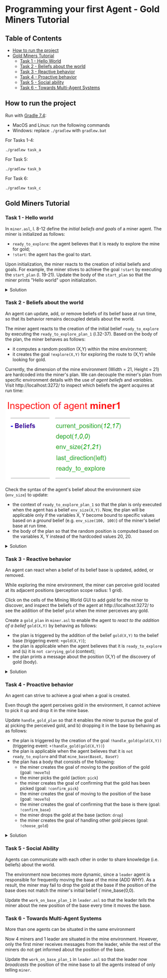 # Programming your first Agent - Gold Miners Tutorial 

## Table of Contents
-   [How to run the project](#how-to-run-the-project)
-   [Gold Miners Tutorial](#gold-miners-tutorial)
    -  [Task 1 - Hello World](#task-1---hello-world)
    -  [Task 2 - Beliefs about the world](#task-2---beliefs-about-the-world)
    -  [Task 3 - Reactive behavior](#task-3---reactive-behavior)
    -  [Task 4 - Proactive behavior](#task-4---proactive-behavior)
    -  [Task 5 - Social ability](#task-5---social-ability)
    -  [Task 6 - Towards Multi-Agent Systems]()

## How to run the project
Run with [Gradle 7.4](https://gradle.org/): 
- MacOS and Linux: run the following commands
- Windows: replace `./gradlew` with `gradlew.bat`

For Tasks 1-4:
```shell
./gradlew task_a
```
For Task 5:
```shell
./gradlew task_b
```
For Task 6: 
```shell
./gradlew task_c
```

## Gold Miners Tutorial

### Task 1 - Hello world
In `miner.asl`, l. 8-12 define the _initial beliefs and goals_ of a miner agent. The miner is initialized as follows:
- `ready_to_explore`: the agent believes that it is ready to explore the mine for gold;
- `!start`: the agent has the goal to start.

Upon initialization, the miner reacts to the creation of initial beliefs and goals. For example, the miner stives to achieve the goal `!start` by executing the `start_plan` (l. 19-21). Update the body of the `start_plan` so that the miner prints "Hello world" upon initialization.

<details>
<summary>Solution</summary>

```
// miner.asl

/* 
 * Plan for achieving the goal !start 
 * Triggering event: Creation of goal !start
 * Context: true (the plan is always applicable)
 * Body: prints "Hello World"
*/
@start_plan 
+!start : true 
   <- .print("Hello World").
```

</details>

### Task 2 - Beliefs about the world
An agent can update, add, or remove beliefs of its belief base at run time, so that its behavior remains decoupled details about the world.

The miner agent reacts to the creation of the initial belief `ready_to_explore` by executing the `ready_to_explore_plan_1` (l.32-37). Based on the body of the plan, the miner behaves as follows:
- it computes a random position (X,Y) within the mine environment;
- it creates the goal `!explore(X,Y)` for exploring the route to (X,Y) while looking for gold.

Currently, the dimension of the mine environment (Width = 21, Height = 21) are hardcoded into the miner's plan. We can decouple the miner's plan from specific environment details with the use of _agent beliefs_ and _variables_. Visit http://localhost:3272/ to inspect which beliefs the agent acquires at run time:

<img src="media/miner1-beliefs.png?raw=true" width="400">

Check the syntax of the agent's belief about the environment size (`env_size`) to update:
- the context of `ready_to_explore_plan_1` so that the plan is only executed when the agent has a belief `env_size(X,Y)`. Now, the plan will be applicable only if the variables X, Y become bound to specific values based on a _ground_ belief (e.g. `env_size(100, 100)`) of the miner's belief base at run time.
- the body of the plan so that the random position is computed based on the variables X, Y instead of the hardcoded values 20, 20. 

<details>
<summary>Solution</summary>

```
// miner.asl

/* 
 * Plan for reacting to a new belief ready_to_explore. 
 * The miner reacts by deciding to explore the route to a random position in the environment.
 * Triggering event: Addition of belief ready_to_explore
 * Context: true (the plan is always applicable)
 * Body: the miner computes a random position (X,Y) and creates the goal to explore the route to it 
*/
@ready_to_explore_plan_1
+ready_to_explore : env_size(W,H)
   <-  
      jia.random(X,W-1) ; // action that unifies X with a random number in [0, W-1]
      jia.random(Y,H-1) ; // action that unifies Y with a random number in [0, H-1]
      .print("I will create the goal to explore (",X,",", Y,")");
      !explore(X,Y) . // creates goal explore(X,Y)
```

</details>

### Task 3 - Reactive behavior
An agent can react when a belief of its belief base is updated, added, or removed.
    
While exploring the mine environment, the miner can perceive gold located at its adjacent positions (perception scope radius: 1 grid). 

Click on the cells of the Mining World GUI to add gold for the miner to discover, and inspect the beliefs of the agent at http://localhost:3272/ to see the addition of the belief `gold` when the miner perceives any gold. 

Create a `gold_plan` in `miner.asl` to enable the agent to _react to the addition of a belief_ `gold(X,Y)` by behaving as follows:
- the plan is triggered by the addition of the belief `gold(X,Y)` to the belief base (triggering event: `+gold(X,Y)`);
- the plan is applicable when the agent believes that it is `ready_to_explore` and (`&`) it is `not carrying_gold` (context);
- the plan prints a message about the position (X,Y) of the discovery of gold (body).

<details>
<summary>Solution</summary>

```
// miner.asl

/* 
 * Plan for reacting to a new belief gold(X,Y). 
 * Triggering event: addition of belief gold(X,Y)
 * Context: the miner believes that it is ready to explore, and does not believe that it is carrying gold
*/
@gold_plan[atomic]          
+gold(X,Y)
  :  ready_to_explore & not carrying_gold
  <- .print("Gold perceived: ",gold(X,Y)).
```

</details>

### Task 4 - Proactive behavior 
An agent can strive to achieve a goal when a goal is created.
    
Even though the agent perceives gold in the environment, it cannot achieve to pick it up and drop it in the mine base.

Update `handle_gold_plan` so that it enables the miner to pursue the goal of a) picking the perceived gold, and b) dropping it in the base by behaving as as follows:
- the plan is triggered by the creation of the goal `!handle_gold(gold(X,Y))` (triggering event: `+!handle_gold(gold(X,Y))`)
- the plan is applicable when the agent believes that it is `not ready_to_explore` and that `mine_base(BaseX, BaseY)`
- the plan has a body that consists of the following:
  - the miner creates the goal of moving to the position of the gold (goal: `!moveTo`)
  - the miner picks the gold (action: `pick`)
  - the miner creates the goal of confirming that the gold has been picked (goal: `!confirm_pick`)
  - the miner creates the goal of moving to the position of the base (goal: `!moveTo`)
  - the miner creates the goal of confirming that the base is there (goal: `!confirm_base`)
  - the miner drops the gold at the base (action: `drop`)
  - the miner creates the goal of handling other gold pieces (goal: `!choose_gold`)
    
<details>
<summary>Solution</summary>

```
// miner.asl

/* 
 * Plan for achieving the goal !handle(gold(X,Y))
 * The agent strives to achieve the goal by a) picking the perceived gold, and b) dropping it in the base
 * Triggering event: creation of goal !handle(gold(X,Y))
 * Context: the miner believes that the mine base is in position (BaseX,BaseY) and it is not ready_to_explore
 */
+!handle(gold(X,Y)) 
  :  not ready_to_explore & mine_base(BaseX,BaseY)
  <- .print("Handling ",gold(X,Y)," now.");
     !move_to(X,Y); // creates the goal of moving to the position of the gold
     pick; // action that picks the gold
     !confirm_pick; // creates the goal of confirming that the gold has been picked
     !move_to(BaseX,BaseY); // creates the goal of moving to the position of the base
     !confirm_base; // creates the goal of confirming that the base is there
     drop; // action that drops the gold at the base
     .print("Finish handling ",gold(X,Y));
     !!choose_gold. // creates the goal of handling other gold pieces
```

</details>

### Task 5 - Social Ability

Agents can communicate with each other in order to share knowledge (i.e. beliefs) about the world.
    
The environment now becomes more dynamic, since a `leader` agent is responsible for frequently moving the base of the mine (ADD WHY). As a result, the miner may fail to drop the gold at the base if the position of the base does not match the miner's initial belief (`mine_base(0,0). 

Update the `work_on_base_plan_1` in `leader.asl` so that the leader _tells_ the miner about the new position of the base every time it moves the base.

### Task 6 - Towards Multi-Agent Systems
    
More than one agents can be situated in the same environment

Now 4 miners and 1 leader are situated in the mine environment. However, only the first miner receives messages from the leader, while the rest of the miners do not get informed about the position of the base. 

Update the `work_on_base_plan_1` in `leader.asl` so that the leader now _broadcasts_ the position of the mine base to all the agents instead of only telling `miner`.

